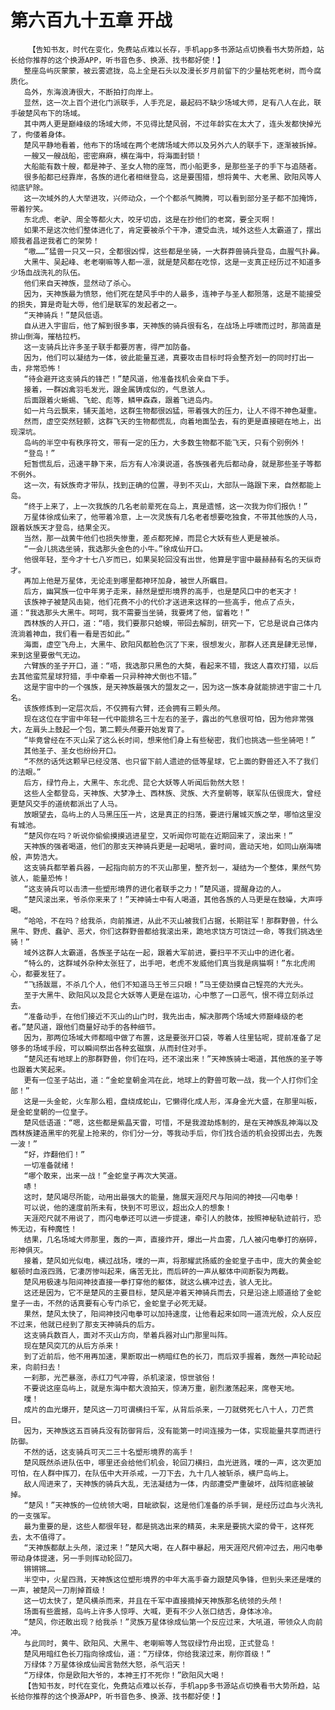 # 第六百九十五章 开战
        【告知书友，时代在变化，免费站点难以长存，手机app多书源站点切换看书大势所趋，站长给你推荐的这个换源APP，听书音色多、换源、找书都好使！】
       整座岛屿灰蒙蒙，被云雾遮拢，岛上全是石头以及漫长岁月前留下的少量枯死老树，而今腐质化。
       岛外，东海浪涛很大，不断拍打向岸上。
       显然，这一次上百个进化门派联手，人手充足，最起码不缺少场域大师，足有八人在此，联手破楚风布下的场域。
       其中两人更是巅峰级的场域大师，不见得比楚风弱，不过年龄实在太大了，连头发都快掉光了，佝偻着身体。
       楚风平静地看着，他布下的场域在两个老牌场域大师以及另外六人的联手下，逐渐被拆掉。
       一艘又一艘战船，密密麻麻，横在海中，将海面封锁！
       大船能有数十艘，都是神子、圣女人物的座驾，而小船更多，是那些圣子的手下与追随者。
       很多船都已经靠岸，各族的进化者相继登岛，这是要围猎，想将黄牛、大老黑、欧阳风等人彻底铲除。
       这一次域外的人大举进攻，兴师动众，一个个都杀气腾腾，可以看到部分圣子都不加掩饰，带着狞笑。
       东北虎、老驴、周全等都火大，咬牙切齿，这是在抄他们的老窝，要全灭啊！
       如果不是这次他们整体进化了，肯定要被杀个干净，遭受血洗，域外这些人太霸道了，摆出顺我者昌逆我者亡的架势！
       “嗷……”猛兽一只又一只，全都很凶悍，这些都是坐骑，一大群莽兽骑兵登岛，血腥气扑鼻。
       大黑牛、吴起峰、老老喇嘛等人都一凛，就是楚风都在吃惊，这是一支真正经历过不知道多少场血战洗礼的队伍。
       他们来自天神族，显然动了杀心。
       因为，天神族最为愤怒，他们死在楚风手中的人最多，连神子与圣人都殒落，这是不能接受的损失，算是奇耻大辱，他们是联军的发起者之一。
       “天神骑兵！”楚风低语。
       自从进入宇宙后，他了解到很多事，天神族的骑兵很有名，在战场上呼啸而过时，那简直是排山倒海，摧枯拉朽。
       这一支骑兵比许多圣子联手都要厉害，得严加防备。
       因为，他们可以凝结为一体，彼此能量互递，真要攻击目标时将会整齐划一的同时打出一击，非常恐怖！
       “待会避开这支骑兵的锋芒！”楚风道，他准备找机会亲自下手。
       接着，一群凶禽羽毛发光，跟金属铸成似的，气息骇人。
       后面跟着火蜥蜴、飞蛇、彪等，鳞甲森森，跟着飞进岛内。
       如一片乌云飘来，铺天盖地，这群生物都很凶猛，带着强大的压力，让人不得不神色凝重。
       然而，虚空突然轻颤，这群飞天的生物都慌乱，向着地面坠去，有的更是直接砸在地上，出现深坑。
       岛屿的半空中有秩序符文，带有一定的压力，大多数生物都不能飞天，只有个别例外！
       “登岛！”
       短暂慌乱后，迅速平静下来，后方有人冷漠说道，各族强者先后都动身，就是那些圣子等都不例外。
       这一次，有妖族奇才带队，找到正确的位置，寻到不灭山，大部队一路跟下来，自然都能上岛。
       “终于上来了，上一次我族的几名老前辈死在岛上，真是遗憾，这一次我为你们报仇！”
       万星体徐成仙来了，他带着冷意，上一次灵族有几名老者想要吃独食，不带其他族的人马，跟着妖族天才登岛，结果全灭。
       当然，那一战黄牛他们也损失惨重，差点都死掉，而昆仑大妖有些人更是被杀。
       “一会儿挑选坐骑，我选那头金色的小牛。”徐成仙开口。
       他很年轻，至今才十七八岁而已，如果吴轮回没有出世，他算是宇宙中最赫赫有名的天纵奇才。
       再加上他是万星体，无论走到哪里都神环加身，被世人所瞩目。
       后方，幽冥族一位中年男子走来，赫然是塑形境界的高手，也是楚风口中的老天才！
       该族神子被楚风击毙，他们花费不小的代价才送进来这样的一些高手，他点了点头，道：“我选那头大黑牛。呵呵，我不需要当坐骑，我要烤了他，留着吃！”
       西林族的人开口，道：“唔，我们要那只蛤蟆，带回去解剖，研究一下，它总是说自己体内流淌着神血，我们看一看是否如此。”
       海面，虚空飞舟上，大黑牛、欧阳风都脸色沉了下来，很想发火，那群人还真是肆无忌惮，来到这里要傲气无边。
       六臂族的圣子开口，道：“唔，我选那只黑色的大獒，看起来不错，我这人喜欢打猎，以后去其他蛮荒星球狩猎，手中牵着一只异种神犬倒也不错。”
       这是宇宙中的一个强族，是天神族最强大的盟友之一，因为这一族本身就能排进宇宙二十几名。
       该族修炼到一定层次后，不仅拥有六臂，还会拥有三颗头颅。
       现在这位在宇宙中年轻一代中能排名三十左右的圣子，露出的气息很可怕，因为他非常强大，左肩头上鼓起一个包，第二颗头颅要开始发育了。
       “毕竟曾经在不灭山呆了这么长时间，想来他们身上有些秘密，我们也挑选一些坐骑吧！”
       其他圣子、圣女也纷纷开口。
       “不然的话凭这颗早已经没落、也只留下前人遗迹的低等星球，它上面的野兽还入不了我们的法眼。”
       后方，绿竹舟上，大黑牛、东北虎、昆仑大妖等人听闻后勃然大怒！
       这些人全都登岛，天神族、大梦净土、西林族、灵族、大齐皇朝等，联军队伍很庞大，曾经更楚风交手的道统都派出了人马。
       放眼望去，岛屿上的人马黑压压一片，这是真正的扫荡，要进行屠城灭族之举，哪怕这里没有城池。
       “楚风你在吗？听说你偷偷摸摸逃进星空，又听闻你可能在近期回来了，滚出来！”
       天神族的强者喝道，他们的那支天神骑兵更是一起喝吼，霎时间，震动天地，如同山崩海啸般，声势浩大。
       这支骑兵都举着兵器，一起指向前方的不灭山那里，整齐划一，凝结为一个整体，果然气势骇人，能量恐怖！
       “这支骑兵可以击溃一些塑形境界的进化者联手之力！”楚风道，提醒身边的人。
       “楚风滚出来，爷杀你来来了！”天神骑士中有人喝道，其他各族的人马更是在鼓噪，大声呼喝。
       “哈哈，不在吗？给我杀，向前推进，从此不灭山被我们占据，长期驻军！那群野兽，什么黑牛、野虎、蠢驴、恶犬，你们这群野兽都给我滚出来，跪地求饶方可饶过一命，等我们挑选坐骑！”
       域外这群人太霸道，各族圣子站在一起，跟着大军前进，要扫平不灭山中的进化者。
       “特么的，这群域外杂种太张狂了，出手吧，老虎不发威他们真当我是病猫啊！”东北虎闹心，都要发狂了。
       “飞扬跋扈，不杀几个人，他们不知道马王爷三只眼！”马王使劲摸自己锃亮的大光头。
       至于大黑牛、欧阳风以及昆仑大妖等人更是在运功，心中憋了一口恶气，恨不得立刻杀过去。
       “准备动手，在他们接近不灭山的山门时，我先出击，解决那两个场域大师巅峰级的老者。”楚风道，跟他们商量好动手的各种细节。
       因为，那两位场域大师都暗中做了布置，这是要张开口袋，等着人往里钻呢，提前准备了足够多的场域手段，可以瞬间祭出各种玄磁旗，从而封住对手。
       “楚风还有地球上的那群野兽，你们在吗，还不滚出来！”天神族骑士喝道，其他族的圣子等也跟着大笑起来。
       更有一位圣子站出，道：“金蛇皇朝金鸿在此，地球上的野兽可敢一战，我一个人打你们全部！”
       这是一头金蛇，火车那么粗，盘绕成蛇山，它懒得化成人形，浑身金光大盛，在那里叫板，是金蛇皇朝的一位皇子。
       楚风低语道：“嗯，这些都是紫晶天雷，可惜，不是我渡劫炼制的，是在天神族乱神海以及西林族建造黑牢的死星上抢来的，你们分一分，等我动手后，你们找合适的机会投掷出去，先轰一波！”
       “好，炸翻他们！”
       一切准备就绪！
       “哪个敢来，出来一战！”金蛇皇子再次大笑道。
       哧！
       这时，楚风竭尽所能，动用出最强大的能量，施展天涯咫尺与阳间的神技——闪电拳！
       可以说，他的速度前所未有，快到不可思议，超出众人的想象！
       天涯咫尺就不用说了，而闪电拳还可以进一步提速，牵引人的肢体，按照神秘轨迹前行，恐怖无边，有种魔性！
       结果，几名场域大师那里，轰的一声，直接炸开，爆出一片血雾，几人被闪电拳打的崩碎，形神俱灭。
       接着，楚风如光似电，横过战场，噗的一声，将那耀武扬威的金蛇皇子击中，庞大的黄金蛇躯顿时血液四溅，它凄厉惨叫起来，痛苦无比，而后砰的一声从躯体中间断裂为两截。
       楚风用极速与阳间神技直接一拳打穿他的躯体，就这么横冲过去，骇人无比。
       这还是因为，它不是楚风的主要目标，楚风是冲着天神骑兵而去，只是沿途上顺道给了金蛇皇子一击，不然的话真要有心专门杀它，金蛇皇子必死无疑。
       果然，楚风太快了，阳间神技闪电拳可以加持速度，让他看起来如同一道流光般，众人反应不过来，他就已经到了那支天神骑兵的后方。
       这支骑兵数百人，面对不灭山方向，举着兵器对山门那里叫阵。
       现在楚风突兀的从后方杀来！
       到了近前后，他不用再加速，果断取出一柄暗红色的长刀，而后双手握着，轰然一声轮动起来，向前扫去！
       一刹那，光芒暴涨，赤红刀气冲霄，杀机滚滚，惊世骇俗！
       不要说这座岛屿上，就是东海中都大浪拍天，惊涛万重，剧烈激荡起来，席卷天地。
       噗！
       成片的血光爆开，楚风这一刀可谓横扫千军，从背后杀来，一刀就劈死七八十人，刀芒贯日。
       因为，天神族这五百骑兵没有防御背后，没有能第一时间连接为一体，实现能量共享而进行防御。
       不然的话，这支骑兵可灭二三十名塑形境界的高手！
       楚风既然杀进队伍中，哪里还会给他们机会，轮回刀横扫，血光迸溅，噗的一声，这次更加可怕，在人群中挥刀，在队伍中大开杀戒，一刀下去，九十几人被斩杀，横尸岛屿上。
       敌人闯进来了，天神族的骑兵大乱，无法凝结为一体，内部遭受严重破坏，战阵彻底被破掉。
       “楚风！”天神族的一位统领大喝，目眦欲裂，这是他们准备的杀手锏，是经历过血与火洗礼的一支强军。
       最为重要的是，这些人都很年轻，都是挑选出来的精英，未来是要挑大梁的骨干，这样死去，太不值得了。
       “天神族都献上头颅，滚过来！”楚风大喝，在人群中暴起，用天涯咫尺俯冲过去，用闪电拳带动身体提速，另一手则挥动轮回刀。
       锵锵锵……
       半空中，火星四溅，天神族这位塑形境界的中年大高手奋力跟楚风争锋，但到头来还是噗的一声，被楚风一刀削掉首级！
       这一切太快了，楚风横杀而来，并且在千军中直接摘掉天神族那名统领的头颅！
       场面有些震撼，岛屿上许多人惊呼、大喊，更有不少人张口结舌，身体冰冷。
       “楚风，你还敢出现？给我杀！”灵族万星体徐成仙第一个反应过来，大吼道，带领众人向前冲。
       与此同时，黄牛、欧阳风、大黑牛、老喇嘛等人驾驭绿竹舟出现，正式登岛！
       楚风用暗红色长刀指向徐成仙，道：“万绿体，你给我滚过来，削你首级！”
       万绿体？万星体徐成仙闻言勃然大怒，杀气滔天！
       “万绿体，你是欧阳大爷的，本神王打不死你！”欧阳风大喝！
       【告知书友，时代在变化，免费站点难以长存，手机app多书源站点切换看书大势所趋，站长给你推荐的这个换源APP，听书音色多、换源、找书都好使！】